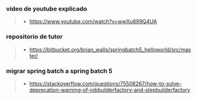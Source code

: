 

### vídeo de youtube explicado
>- https://www.youtube.com/watch?v=wwXu889Q4UA

### repositorio de tutor
>- https://bitbucket.org/brian_walls/springbatch5_helloworld/src/master/

### migrar spring batch a spring batch 5
>- https://stackoverflow.com/questions/75508267/how-to-solve-deprecation-warning-of-jobbuilderfactory-and-stepbuilderfactory